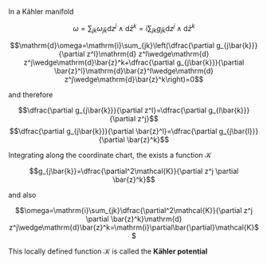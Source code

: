 In a Kähler manifold

$$\omega=\sum_{jk}\omega_{j\bar{k}}\mathrm{d} z^j\wedge\mathrm{d}\bar{z}^k=\mathrm{i}\sum_{jk}g_{j\bar{k}}\mathrm{d} z^j\wedge\mathrm{d}\bar{z}^k$$

$$\mathrm{d}\omega=\mathrm{i}\sum_{jk}\left(\dfrac{\partial g_{j\bar{k}}}{\partial z^l}\mathrm{d} z^l\wedge\mathrm{d} z^j\wedge\mathrm{d}\bar{z}^k+\dfrac{\partial g_{j\bar{k}}}{\partial \bar{z}^l}\mathrm{d}\bar{z}^l\wedge\mathrm{d} z^j\wedge\mathrm{d}\bar{z}^k\right)=0$$

and therefore

$$\dfrac{\partial g_{j\bar{k}}}{\partial z^l}=\dfrac{\partial g_{l\bar{k}}}{\partial z^j}$$ 
$$\dfrac{\partial g_{j\bar{k}}}{\partial \bar{z}^l}=\dfrac{\partial g_{j\bar{l}}}{\partial \bar{z}^k}$$

Integrating along the coordinate chart, the exists a function $\mathcal{K}$ 

$$g_{j\bar{k}}=\dfrac{\partial^2\mathcal{K}}{\partial z^j \partial \bar{z}^k}$$

and also

$$\omega=\mathrm{i}\sum_{jk}\dfrac{\partial^2\mathcal{K}}{\partial z^j \partial \bar{z}^k}\mathrm{d} z^j\wedge\mathrm{d}\bar{z}^k=\mathrm{i}\partial\bar{\partial}\mathcal{K}$$

This locally defined function $\mathcal{K}$ is called the **Kähler potential**